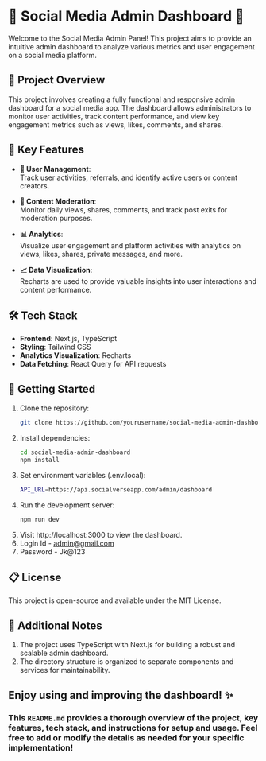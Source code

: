 # 🌟 Social Media Admin Dashboard 🌟

Welcome to the Social Media Admin Panel! This project aims to provide an intuitive admin dashboard to analyze various metrics and user engagement on a social media platform. 

## 📝 Project Overview

This project involves creating a fully functional and responsive admin dashboard for a social media app. The dashboard allows administrators to monitor user activities, track content performance, and view key engagement metrics such as views, likes, comments, and shares. 

## 🌟 Key Features

- **👤 User Management**:  
  Track user activities, referrals, and identify active users or content creators.

- **📝 Content Moderation**:  
  Monitor daily views, shares, comments, and track post exits for moderation purposes.

- **📊 Analytics**:  
  Visualize user engagement and platform activities with analytics on views, likes, shares, private messages, and more. 

- **📈 Data Visualization**:  
  Recharts are used to provide valuable insights into user interactions and content performance.

## 🛠️ Tech Stack

- **Frontend**: Next.js, TypeScript
- **Styling**: Tailwind CSS 
- **Analytics Visualization**: Recharts
- **Data Fetching**: React Query for API requests

## 🚀 Getting Started

1. Clone the repository:
   ```bash
   git clone https://github.com/yourusername/social-media-admin-dashboard.git
   ```
2. Install dependencies:
   ```bash
   cd social-media-admin-dashboard
   npm install
   ```
3. Set environment variables (.env.local):
   ```bash
   API_URL=https://api.socialverseapp.com/admin/dashboard
   ```
5. Run the development server:
   ```bash
   npm run dev
   ```
6. Visit http://localhost:3000 to view the dashboard.
7. Login Id - admin@gmail.com
8. Password - Jk@123


## 📋 License
This project is open-source and available under the MIT License.

## 💬 Additional Notes

1. The project uses TypeScript with Next.js for building a robust and scalable admin dashboard.
2. The directory structure is organized to separate components and services for maintainability.

## Enjoy using and improving the dashboard! ✨
### This `README.md` provides a thorough overview of the project, key features, tech stack, and instructions for setup and usage. Feel free to add or modify the details as needed for your specific implementation!

